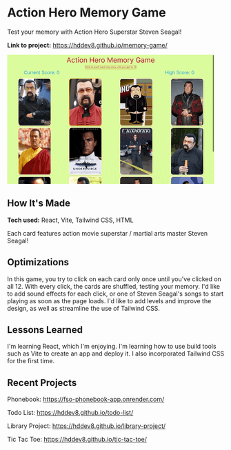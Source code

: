 # Action Hero Memory Game

Test your memory with Action Hero Superstar Steven Seagal!

**Link to project:** <https://hddev8.github.io/memory-game/>

![Memory Game demonstration](memorygame-demonstration.gif)

## How It's Made

**Tech used:** React, Vite, Tailwind CSS, HTML

Each card features action movie superstar / martial arts master Steven Seagal!

## Optimizations

In this game, you try to click on each card only once until you've clicked on all 12. With every click, the cards are shuffled, testing your memory. I'd like to add sound effects for each click, or one of Steven Seagal's songs to start playing as soon as the page loads. I'd like to add levels and improve the design, as well as streamline the use of Tailwind CSS.

## Lessons Learned

I'm learning React, which I'm enjoying. I'm learning how to use build tools such as Vite to create an app and deploy it. I also incorporated Tailwind CSS for the first time.

## Recent Projects

Phonebook: <https://fso-phonebook-app.onrender.com/>

Todo List: <https://hddev8.github.io/todo-list/>

Library Project: <https://hddev8.github.io/library-project/>

Tic Tac Toe: <https://hddev8.github.io/tic-tac-toe/>
